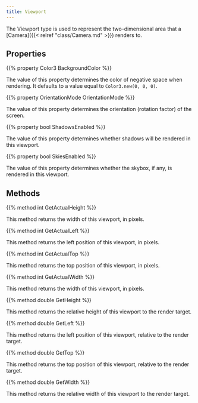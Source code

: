 ```yaml
---
title: Viewport
---
```


The Viewport type is used to represent the two-dimensional area that a [Camera]({{< relref "class/Camera.md" >}}) renders to.

## Properties

{{% property Color3 BackgroundColor %}}

The value of this property determines the color of negative space when rendering. It defaults to a value equal to `Color3.new(0, 0, 0)`.

{{% property OrientationMode OrientationMode %}}

The value of this property determines the orientation (rotation factor) of the screen.

{{% property bool ShadowsEnabled %}}

The value of this property determines whether shadows will be rendered in this viewport.

{{% property bool SkiesEnabled %}}

The value of this property determines whether the skybox, if any, is rendered in this viewport.

## Methods

{{% method int GetActualHeight %}}

This method returns the width of this viewport, in pixels.

{{% method int GetActualLeft %}}

This method returns the left position of this viewport, in pixels.

{{% method int GetActualTop %}}

This method returns the top position of this viewport, in pixels.

{{% method int GetActualWidth %}}

This method returns the width of this viewport, in pixels.

{{% method double GetHeight %}}

This method returns the relative height of this viewport to the render target.

{{% method double GetLeft %}}

This method returns the left position of this viewport, relative to the render target.

{{% method double GetTop %}}

This method returns the top position of this viewport, relative to the render target.

{{% method double GetWidth %}}

This method returns the relative width of this viewport to the render target.
